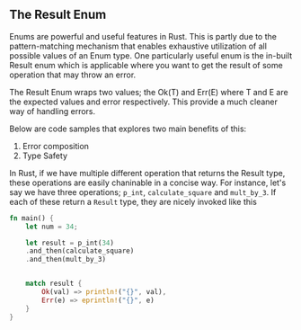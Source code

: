 ## The Result Enum

Enums are powerful and useful features in Rust. This is partly due to the pattern-matching mechanism that enables exhaustive utilization of all possible values of an Enum type. One particularly useful enum is the in-built Result enum which is applicable where you want to get the result of some operation that may throw an error.

The Result Enum wraps two values; the Ok(T) and Err(E) where T and E are the expected values and error respectively. This provide a much cleaner way of handling errors.

Below are code samples that explores two main benefits of this:

1. Error composition
2. Type Safety

In Rust, if we have multiple different operation that returns the Result type, these operations are easily chaninable in a concise way. For instance, let's say we have three operations; `p_int`, `calculate_square` and `mult_by_3`. If each of these return a `Result` type, they are nicely invoked like this

```rust
fn main() {
    let num = 34;

    let result = p_int(34)
    .and_then(calculate_square)
    .and_then(mult_by_3)


    match result {
        Ok(val) => println!("{}", val),
        Err(e) => eprintln!("{}", e)
    }
}

```
